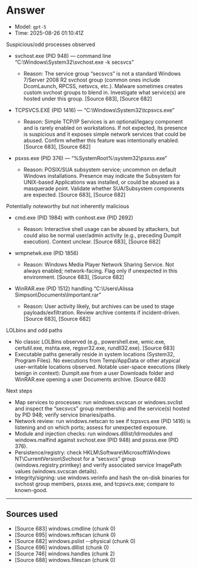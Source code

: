 # Answer
- Model: `gpt-5`
- Time: 2025-08-26 01:10:41Z

Suspicious/odd processes observed

- svchost.exe (PID 948) — command line “C:\Windows\System32\svchost.exe -k secsvcs”
  - Reason: The service group “secsvcs” is not a standard Windows 7/Server 2008 R2 svchost group (common ones include DcomLaunch, RPCSS, netsvcs, etc.). Malware sometimes creates custom svchost groups to blend in. Investigate what service(s) are hosted under this group. [Source 683], [Source 682]

- TCPSVCS.EXE (PID 1416) — “C:\Windows\System32\tcpsvcs.exe”
  - Reason: Simple TCP/IP Services is an optional/legacy component and is rarely enabled on workstations. If not expected, its presence is suspicious and it exposes simple network services that could be abused. Confirm whether this feature was intentionally enabled. [Source 683], [Source 682]

- psxss.exe (PID 376) — “%SystemRoot%\system32\psxss.exe”
  - Reason: POSIX/SUA subsystem service; uncommon on default Windows installations. Presence may indicate the Subsystem for UNIX-based Applications was installed, or could be abused as a masquerade point. Validate whether SUA/Subsystem components are expected. [Source 683], [Source 682]

Potentially noteworthy but not inherently malicious

- cmd.exe (PID 1984) with conhost.exe (PID 2692)
  - Reason: Interactive shell usage can be abused by attackers, but could also be normal user/admin activity (e.g., preceding DumpIt execution). Context unclear. [Source 683], [Source 682]

- wmpnetwk.exe (PID 1856)
  - Reason: Windows Media Player Network Sharing Service. Not always enabled; network-facing. Flag only if unexpected in this environment. [Source 683], [Source 682]

- WinRAR.exe (PID 1512) handling “C:\Users\Alissa Simpson\Documents\Important.rar”
  - Reason: User activity likely, but archives can be used to stage payloads/exfiltration. Review archive contents if incident-driven. [Source 683], [Source 682]

LOLbins and odd paths

- No classic LOLBins observed (e.g., powershell.exe, wmic.exe, certutil.exe, mshta.exe, regsvr32.exe, rundll32.exe). [Source 683]
- Executable paths generally reside in system locations (System32, Program Files). No executions from Temp/AppData or other atypical user-writable locations observed. Notable user-space executions (likely benign in context): DumpIt.exe from a user Downloads folder and WinRAR.exe opening a user Documents archive. [Source 683]

Next steps

- Map services to processes: run windows.svcscan or windows.svclist and inspect the “secsvcs” group membership and the service(s) hosted by PID 948; verify service binaries/paths. 
- Network review: run windows.netscan to see if tcpsvcs.exe (PID 1416) is listening and on which ports; assess for unexpected exposure.
- Module and injection checks: run windows.dlllist/ldrmodules and windows.malfind against svchost.exe (PID 948) and psxss.exe (PID 376).
- Persistence/registry: check HKLM\Software\Microsoft\Windows NT\CurrentVersion\Svchost for a “secsvcs” group (windows.registry.printkey) and verify associated service ImagePath values (windows.svcscan details).
- Integrity/signing: use windows.verinfo and hash the on-disk binaries for svchost group members, psxss.exe, and tcpsvcs.exe; compare to known-good.

---
## Sources used
- [Source 683] windows.cmdline (chunk 0)
- [Source 695] windows.mftscan (chunk 0)
- [Source 682] windows.pslist --physical (chunk 0)
- [Source 696] windows.dlllist (chunk 0)
- [Source 746] windows.handles (chunk 2)
- [Source 688] windows.filescan (chunk 0)
